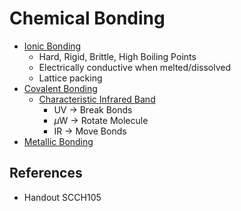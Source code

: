 # Chemical Bonding

* [Ionic Bonding](../../01%20-%20Concept/Chemistry/Molecular%20Theory/Chemical%20Bonding/Ionic%20Bonding.md)
  * Hard, Rigid, Brittle, High Boiling Points
  * Electrically conductive when melted/dissolved
  * Lattice packing
* [Covalent Bonding](../../01%20-%20Concept/Chemistry/Molecular%20Theory/Chemical%20Bonding/Covalent%20Bonding.md)
  * [Characteristic Infrared Band](../../01%20-%20Concept/Chemistry/Molecular%20Theory/Chemical%20Bonding/Covalent%20Bonding/Characteristic%20Infrared%20Band.md)
    * UV → Break Bonds
    * $\mu$W → Rotate Molecule
    * IR → Move Bonds
* [Metallic Bonding](../../01%20-%20Concept/Chemistry/Molecular%20Theory/Chemical%20Bonding/Metallic%20Bonding.md)

## References

* Handout SCCH105
